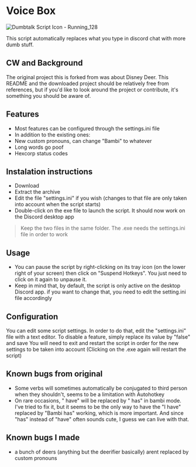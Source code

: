 # Voice Box
![Dumbtalk Script Icon - Running_128](https://user-images.githubusercontent.com/5974879/118271520-af706a80-b4c1-11eb-8d0a-18f69c791f4c.png)

This script automatically replaces what you type in discord chat with more dumb stuff.

## CW and Background
The original project this is forked from was about Disney Deer. This README and the downloaded project should be relatively free from references, but if you'd like to look around the project or contribute, it's something you should be aware of.


## Features

- Most features can be configured through the settings.ini file
- In addition to the existing ones:
- New custom pronouns, can change "Bambi" to whatever
- Long words go poof
- Hexcorp status codes

## Instalation instructions

- Download
- Extract the archive
- Edit the file "settings.ini" if you wish (changes to that file are only taken into account when the script starts)
- Double-click on the exe file to launch the script. It should now work on the Discord desktop app

> Keep the two files in the same folder. The .exe needs the settings.ini file in order to work

## Usage

- You can pause the script by right-clicking on its tray icon (on the lower right of your screen) then click on "Suspend Hotkeys". You just need to click on it again to unpause it.
- Keep in mind that, by default, the script is only active on the desktop Discord app. if you want to change that, you need to edit the setting.ini file accordingly


## Configuration

You can edit some script settings. In order to do that, edit the "settings.ini" file with a text editor.
To disable a feature, simply replace its value by "false" and save
You will need to exit and restart the script in order for the new settings to be taken into account (Clicking on the .exe again will restart the script)

## Known bugs from original

- Some verbs will sometimes automatically be conjugated to third person when they shouldn't, seems to be a limitation with Autohotkey
- On rare occasions, " have" will be replaced by " has" in bambi mode. I've tried to fix it, but it seems to be the only way to have the "I have" replaced by "Bambi has" working, which is more important. And since "has" instead of "have" often sounds cute, I guess we can live with that.

## Known bugs I made

- a bunch of deers (anything but the deerifier basically) arent replaced by custom pronouns 
